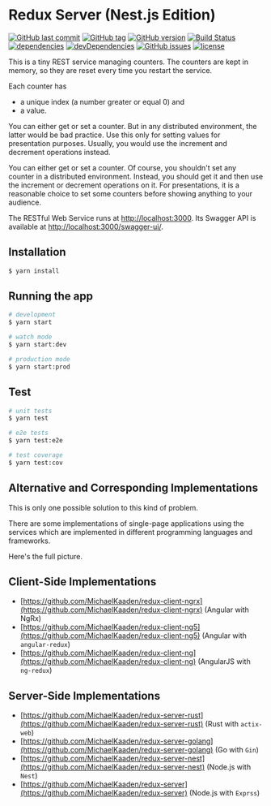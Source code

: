 # Redux Server (Nest.js Edition)

[![GitHub last commit](https://img.shields.io/github/last-commit/MichaelKaaden/redux-server-nest.svg)](https://github.com/MichaelKaaden/redux-server-nest/commits/master)
[![GitHub tag](https://img.shields.io/github/tag/MichaelKaaden/redux-server-nest.svg)](https://github.com/MichaelKaaden/redux-server-nest/releases)
[![GitHub version](https://img.shields.io/github/package-json/v/MichaelKaaden/redux-server-nest.svg)](https://github.com/MichaelKaaden/redux-server-nest/blob/master/package.json)
[![Build Status](https://travis-ci.com/MichaelKaaden/redux-server-nest.svg?branch=master)](https://travis-ci.com/MichaelKaaden/redux-server-nest)
[![dependencies](https://img.shields.io/david/MichaelKaaden/redux-server-nest.svg)](https://david-dm.org/MichaelKaaden/redux-server-nest)
[![devDependencies](https://img.shields.io/david/dev/MichaelKaaden/redux-server-nest.svg)](https://david-dm.org/MichaelKaaden/redux-server-nest?type=dev)
[![GitHub issues](https://img.shields.io/github/issues/MichaelKaaden/redux-server-nest.svg)](https://github.com/MichaelKaaden/redux-server-nest/issues)
[![license](https://img.shields.io/github/license/MichaelKaaden/redux-server.svg)](https://github.com/MichaelKaaden/redux-server)

This is a tiny REST service managing counters. The counters
are kept in memory, so they are reset every time you restart
the service.

Each counter has
- a unique index (a number greater or equal 0) and
- a value.

You can either get or set a counter. But in any distributed
environment, the latter would be bad practice. Use this only
for setting values for presentation purposes. Usually, you
would use the increment and decrement operations instead.

You can either get or set a counter. Of course, you shouldn't
set any counter in a distributed environment. Instead, you
should get it and then use the increment or decrement operations
on it. For presentations, it is a reasonable choice to set
some counters before showing anything to your audience.

The RESTful Web Service runs at [http://localhost:3000](http://localhost:3000).
Its Swagger API is available at [http://localhost:3000/swagger-ui/](http://localhost:3000/swagger-ui/). 

## Installation

```bash
$ yarn install
```

## Running the app

```bash
# development
$ yarn start

# watch mode
$ yarn start:dev

# production mode
$ yarn start:prod
```

## Test

```bash
# unit tests
$ yarn test

# e2e tests
$ yarn test:e2e

# test coverage
$ yarn test:cov
```

## Alternative and Corresponding Implementations

This is only one possible solution to this kind of problem.

There are some implementations of single-page applications using the services which are implemented in different
programming languages and frameworks.

Here's the full picture.

## Client-Side Implementations

- [https://github.com/MichaelKaaden/redux-client-ngrx](https://github.com/MichaelKaaden/redux-client-ngrx) (Angular with
  NgRx)
- [https://github.com/MichaelKaaden/redux-client-ng5](https://github.com/MichaelKaaden/redux-client-ng5) (Angular
  with `angular-redux`)
- [https://github.com/MichaelKaaden/redux-client-ng](https://github.com/MichaelKaaden/redux-client-ng) (AngularJS
  with `ng-redux`)

## Server-Side Implementations

- [https://github.com/MichaelKaaden/redux-server-rust](https://github.com/MichaelKaaden/redux-server-rust) (Rust
  with `actix-web`)
- [https://github.com/MichaelKaaden/redux-server-golang](https://github.com/MichaelKaaden/redux-server-golang) (Go
  with `Gin`)
- [https://github.com/MichaelKaaden/redux-server-nest](https://github.com/MichaelKaaden/redux-server-nest) (Node.js
  with `Nest`)
- [https://github.com/MichaelKaaden/redux-server](https://github.com/MichaelKaaden/redux-server) (Node.js with `Exprss`)
